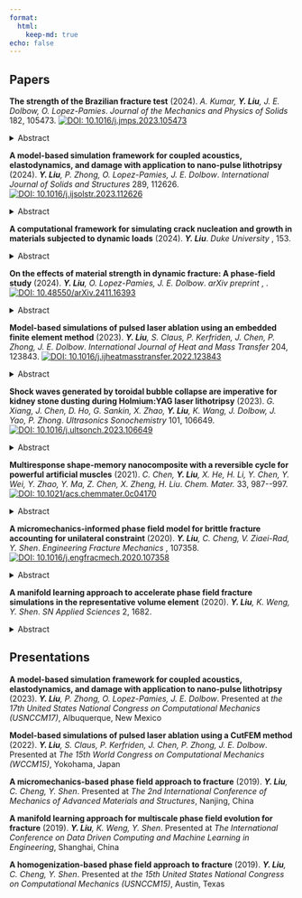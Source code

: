 ```yaml
---
format:
  html:
    keep-md: true
echo: false
---
```



## Papers
**The strength of the Brazilian fracture test** (2024). *A. Kumar, **Y. Liu**, J. E. Dolbow, O. Lopez-Pamies*. *Journal of the Mechanics and Physics of Solids* 182, 105473.
[![DOI: 10.1016/j.jmps.2023.105473](https://img.shields.io/badge/DOI-10.1016/j.jmps.2023.105473-blue.svg)](https://doi.org/10.1016/j.jmps.2023.105473)

<details>
<summary>Abstract</summary>
Since its introduction in the 1940s until present times, the so-called Brazilian test has been embraced by practitioners worldwide as a method of choice to indirectly measure the tensile strength of concrete, rocks, and other materials with a large compressive strength relative to their tensile strength. This is because of the ease that the test affords in both the preparation of the specimen (a circular disk) and the application of the loads (two platens compressing the specimen between them). Yet, this practical advantage has to be tempered by the fact that the observations from a Brazilian test — being an indirect experiment in the sense that it involves not uniform uniaxial tension but non-uniform triaxial stress states throughout the specimen —have to be appropriately interpreted to be useful. The main objective of this paper is to carry out a complete quantitative analysis of where and when fracture nucleates and propagates in a Brazilian test and thereby establish how to appropriately interpret its results. We do so by deploying the phase-field fracture theory of Kumar et al. (2020), which has been recently established as a complete theory of fracture capable of accurately describing the nucleation and propagation of cracks in linear elastic brittle materials under arbitrary quasistatic loading conditions. The last section of this paper puts forth a new protocol to deduce the tensile strength of a material from a Brazilian test that improves on the current ISRM and ASTM standards.
</details>
        

**A model-based simulation framework for coupled acoustics, elastodynamics, and damage with application to nano-pulse lithotripsy** (2024). ***Y. Liu**, P. Zhong, O. Lopez-Pamies, J. E. Dolbow*. *International Journal of Solids and Structures* 289, 112626.
[![DOI: 10.1016/j.ijsolstr.2023.112626](https://img.shields.io/badge/DOI-10.1016/j.ijsolstr.2023.112626-blue.svg)](https://doi.org/10.1016/j.ijsolstr.2023.112626)

<details>
<summary>Abstract</summary>
We develop a model for solid objects surrounded by a fluid that accounts for the possibility of acoustic pressures giving rise to damage on the surface of the solid. The propagation of an acoustic pressure in the fluid domain is modeled by the acoustic wave equation. On the other hand, the response of the solid is described by linear elastodynamics coupled with a gradient damage model, one that is based on a cohesive-type phasefield description of fracture. The interaction between the acoustic pressure and the deformation and damage of the solid are represented by transmission conditions at the fluid–solid interface. The resulting governing equations are discretized using a finite-element/finite-difference method that pays particular attention to the spatial and temporal scales that need to be resolved. Results from model-based simulations are provided for a benchmark problem as well as for recent experiments in nano-pulse lithotripsy. A parametric study is performed to illustrate how damage develops in response to the driving force (magnitude and location of the acoustic source) as a function of the fracture resistance of the solid. The results are shown to be qualitatively consistent with experimental observations for the location and size of the damage fields on the solid surface. A study of limiting cases also suggests that both the threshold for damage and the critical fracture energy are important to consider in order to capture the transition from damage initiation to complete localization. A low-cycle fatigue model is proposed that degrades the fracture resistance of the solid as a function of accumulated tensile strain energy, and it is shown to be capable of capturing damage localization in simulations of multi-pulse nano-pulse lithotripsy.
</details>
        

**A computational framework for simulating crack nucleation and growth in materials subjected to dynamic loads** (2024). ***Y. Liu***. *Duke University* , 153.

<details>
<summary>Abstract</summary>
Understanding dynamic fracture is essential for predicting the structural integrity and lifespan of engineering components, especially in critical fields like aerospace, civil engineering, and materials manufacturing. Dynamic fracture involves crack propagation under rapid loading conditions, where the loading rate impacts the fracture process. Dynamic fracture is particularly important in scenarios such as impact, fragmentation, and high-speed machining, where materials are subjected to sudden and extreme forces. Both crack nucleation and propagation are crucial in dynamic fracture. The precise conditions under which cracks nucleate is the key to predict failure onset and implementing preventive measures. Once a crack has nucleated, its propagation under dynamic loading is also challenging due to complex stress wave interactions and inertial effects that influence the crack path and speed. Traditional fracture analysis methods often struggle to accurately predict crack behavior under these dynamic conditions.The research presented in this dissertation aims to address the aforementioned challenges. A unified computational framework is developed to simulate both crack nucleation and growth under dynamic loads. In essence, a phase-field model designed for fracture under quasi-static loading conditions is extended to account for dynamic fracture. The framework accounts for an arbitrary material strength surface through an external driving force in the evolution equation for the phase field. The framework is appealing because it models arbitrary material strength without compromising Griffith's criterion. The developed computational framework has been validated against a broad range of experimental observations, demonstrating the importance of accurately representing material strength. A complete analysis of fracture nucleation and propagation during the Brazilian test is presented; the framework also simulates coupled acoustics, elastodynamics, and damage with application to nano-pulse lithotripsy; and the framework has been validated against the impact experiments by Kalthoff and Winkler, a dynamic version of the Brazilian fracture test, and a recent experiment investigating crack initiation, propagation, and branching in soda-lime glass specimens.
</details>
        

**On the effects of material strength in dynamic fracture: A phase-field study** (2024). ***Y. Liu**, O. Lopez-Pamies, J. E. Dolbow*. *arXiv preprint* , .
[![DOI: 10.48550/arXiv.2411.16393](https://img.shields.io/badge/DOI-10.48550/arXiv.2411.16393-blue.svg)](https://doi.org/10.48550/arXiv.2411.16393)

<details>
<summary>Abstract</summary>

Over the past seven years, full-field analyses of a wide range of classical as well as modern quasi-static fracture experiments on nominally elastic brittle materials -- ranging from hard ceramics to soft elastomers -- have repeatedly identified the material strength surface as one of the key material properties that governs not only the nucleation of cracks, but also their propagation. Central to these analyses are the results generated by the Griffith phase-field fracture theory with material strength introduced in [21,23,20]. The first of two objectives of this paper is to extend this theory to account for inertia, this for the basic case of isotropic linear elastic brittle materials. From an applications point of view, the theory amounts to solving an initial-boundary-value problem comprised of a hyperbolic PDE coupled with an elliptic PDE for the displacement field $u(X,t)$ and the phase field $d(X,t)$. A robust scheme is presented to generate solutions for these equations that is based on an adaptive finite-element discretization of space and an implicit finite-difference discretization of time. At every time increment tm, the resulting discretized equations are solved separately in a staggered manner for $u(X,t_m)$ and $d(X,t_m)$ by means of Newton-Raphson schemes. The second objective is to illustrate the descriptive and predictive capabilities of the proposed theory via simulations of benchmark problems and experiments. These include problems involving fracture nucleation from large pre-existing cracks, such as the classical Kalthoff-Winkler experiments, as well as problems involving fracture nucleation within the bulk, such as the dynamic Brazilian fracture experiments.

</details>
        

**Model-based simulations of pulsed laser ablation using an embedded finite element method** (2023). ***Y. Liu**, S. Claus, P. Kerfriden, J. Chen, P. Zhong, J. E. Dolbow*. *International Journal of Heat and Mass Transfer* 204, 123843.
[![DOI: 10.1016/j.ijheatmasstransfer.2022.123843](https://img.shields.io/badge/DOI-10.1016/j.ijheatmasstransfer.2022.123843-blue.svg)](https://doi.org/10.1016/j.ijheatmasstransfer.2022.123843)

<details>
<summary>Abstract</summary>
A model of thermal ablation with application to multi-pulsed laser lithotripsy is presented. The approach is based on a one-sided Stefan-Signorini model for thermal ablation, and relies on a level-set function to represent the moving interface between the solid phase and a fictitious gas phase (representing the ablated material). The model is discretized with an embedded finite element method, wherein the interface geometry can be arbitrarily located relative to the background mesh. Nitsche's method is adopted to impose the Signorini condition on the moving interface. A bound constraint is also imposed to deal with thermal shocks that can arise during representative simulations of pulsed ablation with high-power lasers. We report simulation results based on experiments for pulsed laser ablation of wet BegoStone samples treated in air, where Begostone has been used as a phantom material for kidney stone. The model is calibrated against experimental measurements by adjusting the percentage of incoming laser energy absorbed at the surface of the stone sample. Simulation results are then validated against experimental observations for the crater area, volume, and geometry as a function of laser pulse energy and duration. Our studies illustrate how the spreading of the laser beam from the laser fiber tip with concomitantly reduced incident laser irradiance on the damaged crater surface explains trends in both the experimental observations and the model-based simulation results.
</details>
        

**Shock waves generated by toroidal bubble collapse are imperative for kidney stone dusting during Holmium:YAG laser lithotripsy** (2023). *G. Xiang, J. Chen, D. Ho, G. Sankin, X. Zhao, **Y. Liu**, K. Wang, J. Dolbow, J. Yao, P. Zhong*. *Ultrasonics Sonochemistry* 101, 106649.
[![DOI: 10.1016/j.ultsonch.2023.106649](https://img.shields.io/badge/DOI-10.1016/j.ultsonch.2023.106649-blue.svg)](https://doi.org/10.1016/j.ultsonch.2023.106649)

<details>
<summary>Abstract</summary>
Holmium:yttrium-aluminum-garnet (Ho:YAG) laser lithotripsy (LL) has been the treatment of choice for kidney stone disease for more than two decades, yet the mechanisms of action are not completely clear. Besides photothermal ablation, recent evidence suggests that cavitation bubble collapse is pivotal in kidney stone dusting when the Ho:YAG laser operates at low pulse energy (Ep) and high frequency (F). In this work, we perform a comprehensive series of experiments and modelbased simulations to dissect the complex physical processes in LL. Under clinically relevant dusting settings (Ep = 0.2 J, F = 20 Hz), our results suggest that majority of the irradiated laser energy ({\textgreater}90 \%) is dissipated by heat generation in the fluid surrounding the fiber tip and the irradiated stone surface, while only about 1 \% may be consumed for photothermal ablation, and less than 0.7 \% is converted into the potential energy at the maximum bubble expansion. We reveal that photothermal ablation is confined locally to the laser irradiation spot, whereas cavitation erosion is most pronounced at a fiber tip-stone surface distance about 0.5 mm where multi foci ring-like damage outside the thermal ablation zone is observed. The cavitation erosion is caused by the progressively intensified collapse of jetinduced toroidal bubble near the stone surface ({\textless}100 μm), as a result of Raleigh-Taylor and Richtmyer-Meshkov instabilities. The ensuing shock wave-stone interaction and resultant leaky Rayleigh waves on the stone surface may lead to dynamic fatigue and superficial material removal under repeated bombardments of toroidal bubble collapses during dusting procedures in LL.
</details>
        

**Multiresponse shape-memory nanocomposite with a reversible cycle for powerful artificial muscles** (2021). *C. Chen, **Y. Liu**, X. He, H. Li, Y. Chen, Y. Wei, Y. Zhao, Y. Ma, Z. Chen, X. Zheng, H. Liu*. *Chem. Mater.* 33, 987--997.
[![DOI: 10.1021/acs.chemmater.0c04170](https://img.shields.io/badge/DOI-10.1021/acs.chemmater.0c04170-blue.svg)](https://doi.org/10.1021/acs.chemmater.0c04170)

<details>
<summary>Abstract</summary>
In the ﬁeld of bionic soft robots and microrobots, artiﬁcial muscle materials have exhibited unique potential for cutting-edge applications. However, current mainstream thermal-responsive artiﬁcial muscles based on semicrystalline polymers (SCPs), despite their excellent physical properties, suﬀer from the limitation of environmental stimuli in practice, while their photodriven counterparts adopting liquid crystal elastomers (LCEs) lack ductility. Herein, a novel multifunctional programmable artiﬁcial muscle with a unique patch-sewing structure formed by π−π stacking between azobenzene groups was designed, which combined the advantages of SCPs and LCEs. The nanocomposite demonstrated a unique combination between artiﬁcial muscle performance (46.5 times the energy density and 26.6 times the power density of human skeletal muscles) and programmability (274.84\% strain and 100\% shape-memory recovery rate within 1 s). Meanwhile, coupling the photoisomerization of azobenzene and the photothermal conversion of gold nanorods, the cycle of deformation triggered by ultraviolet light and restoring by infrared light could be accomplished rapidly within 30 s. A COMSOL Multiphysics model was established and the corresponding ﬁnite element analysis veriﬁed the photoactuation and captured the general principle of light initiation in elastomers. These demonstrate that the multifunctional programmable elastomer is promising for artiﬁcial muscle applications, especially for photoinduced actuation.
</details>
        

**A micromechanics-informed phase field model for brittle fracture accounting for unilateral constraint** (2020). ***Y. Liu**, C. Cheng, V. Ziaei-Rad, Y. Shen*. *Engineering Fracture Mechanics* , 107358.
[![DOI: 10.1016/j.engfracmech.2020.107358](https://img.shields.io/badge/DOI-10.1016/j.engfracmech.2020.107358-blue.svg)](https://doi.org/10.1016/j.engfracmech.2020.107358)

<details>
<summary>Abstract</summary>
We propose a new direction-dependent model for the unilateral constraint involved in the phase field approach to fracture and also in the continuous damage mechanics models. The construction of this phase field model is informed by micromechanical modeling through the homogenization theory, where the representative volume element (RVE) has a planar crack in the center. The proposed model is made closely match the response of the RVE, including the frictionless self-contact condition. This homogenization approach allows to identify a direction-dependent phase field model with the tension-compression split obtained from cracked microstructures. One important feature of the proposed model is that unlike most other models, the material degradation is consistently determined without artificial assumptions or ad hoc parameters with no physical interpretation, thus, a more realistic modeling is resulted. With standard tests such as uniaxial loadings, three-point bending, simple shear, and through-crack tests, the proposed model predicts reasonable crack paths. Moreover, with the RVE response as a benchmark, the proposed model gives rise to an accurate stress-strain curve under shear loads, more accurate than most existing models.
</details>
        

**A manifold learning approach to accelerate phase field fracture simulations in the representative volume element** (2020). ***Y. Liu**, K. Weng, Y. Shen*. *SN Applied Sciences* 2, 1682.

<details>
<summary>Abstract</summary>
The multiscale simulation of heterogeneous materials is a popular and important subject in solid mechanics and materials science due to the wide application of composite materials. However, the classical FE$^2$ (finite element$^2$) scheme can be costly, especially when the microproblem is nonlinear. In this paper, we consider the case when the microproblem is the phase field formulation for fracture. We adopt the locally linear embedding (LLE) manifold learning approach, a method for non-linear dimension reduction, to extract the manifold that contains a collection of phase-field-represented initial microcrack patterns in the representative volume element (RVE). Then the output data corresponding to any other microcrack pattern, e.g., the evolved phase field at a fixed load, can be accurately reconstructed using the learned manifold with minimum computation. The method has two features: a minimum number of parameters for the scheme, and an input-specific error bar. The latter feature enables an adaptive strategy for any new input on whether to use the proposed, less expensive reconstruction, or to use an accurate but costly high-fidelity computation instead.
</details>
        

## Presentations
**A model-based simulation framework for coupled acoustics, elastodynamics, and damage with application to nano-pulse lithotripsy** (2023). ***Y. Liu**, P. Zhong, O. Lopez-Pamies, J. E. Dolbow*.  Presented at *the 17th United States National Congress on Computational Mechanics (USNCCM17)*, Albuquerque, New Mexico

**Model-based simulations of pulsed laser ablation using a CutFEM method** (2022). ***Y. Liu**, S. Claus, P. Kerfriden, J. Chen, P. Zhong, J. E. Dolbow*.  Presented at *The 15th World Congress on Computational Mechanics (WCCM15)*, Yokohama, Japan

**A micromechanics-based phase field approach to fracture** (2019). ***Y. Liu**, C. Cheng, Y. Shen*.  Presented at *The 2nd International Conference of Mechanics of Advanced Materials and Structures*, Nanjing, China

**A manifold learning approach for multiscale phase field evolution for fracture** (2019). ***Y. Liu**, K. Weng, Y. Shen*.  Presented at *The International Conference on Data Driven Computing and Machine Learning in Engineering*, Shanghai, China

**A homogenization-based phase field approach to fracture** (2019). ***Y. Liu**, C. Cheng, Y. Shen*.  Presented at *the 15th United States National Congress on Computational Mechanics (USNCCM15)*, Austin, Texas



